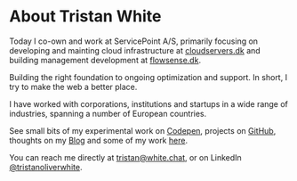 # About Tristan White

Today I co-own and work at ServicePoint A/S, primarily focusing on developing and mainting cloud infrastructure at <a href="https://cloudservers.dk" target="_blank">cloudservers.dk</a> and building management development at <a href="https://flowsense.dk" target="_blank">flowsense.dk</a>.

Building the right foundation to ongoing optimization and support. In short, I try to make the web a better place.

I have worked with corporations, institutions and startups in a wide range of industries, spanning a number of European countries.

See small bits of my experimental work on <a href="https://codepen.io/triss90/" target="_blank" rel="noopener">Codepen</a>, projects on <a href="https://github.com/triss90" target="_blank" rel="noopener">GitHub</a>, thoughts on my <a href="/blog">Blog</a> and some of my work <a href="/projects">here</a>.

You can reach me directly at <a href="mailto:tristan@white.chat">tristan@white.chat</a>, or on LinkedIn <a href="https://www.linkedin.com/in/tristanoliverwhite/" target="_blank" rel="noopener">@tristanoliverwhite</a>.
